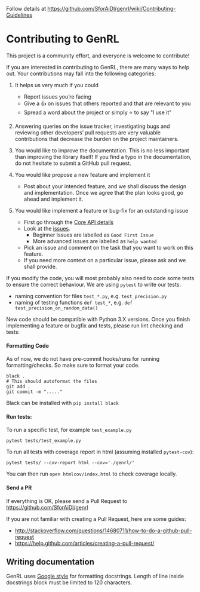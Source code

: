 Follow details at https://github.com/SforAiDl/genrl/wiki/Contributing-Guidelines

# Contributing to GenRL

This project is a community effort, and everyone is welcome to contribute!

If you are interested in contributing to GenRL, there are many ways to help out. Your contributions may fall
into the following categories:

1. It helps us very much if you could 
    - Report issues you’re facing
    - Give a :+1: on issues that others reported and that are relevant to you
    - Spread a word about the project or simply :star: to say "I use it" 

2. Answering queries on the issue tracker, investigating bugs and reviewing other developers’ pull requests are 
very valuable contributions that decrease the burden on the project maintainers.

3. You would like to improve the documentation. This is no less important than improving the library itself! 
If you find a typo in the documentation, do not hesitate to submit a GitHub pull request.

4. You would like propose a new feature and implement it
    * Post about your intended feature, and we shall discuss the design and
    implementation. Once we agree that the plan looks good, go ahead and implement it.

5. You would like implement a feature or bug-fix for an outstanding issue
    * First go through the [Core API details](https://github.com/SforAiDl/genrl/wiki/Core-API-Details)
    * Look at the [issues](https://github.com/SforAiDl/genrl/issues).
      * Beginner Issues are labelled as `Good First Issue`
      * More advanced issues are labelled as `help wanted`
    * Pick an issue and comment on the task that you want to work on this feature.
    * If you need more context on a particular issue, please ask and we shall provide.

If you modify the code, you will most probably also need to code some tests to ensure the correct behaviour. We are using 
`pytest` to write our tests:
  * naming convention for files `test_*.py`, e.g. `test_precision.py`
  * naming of testing functions `def test_*`, e.g. `def test_precision_on_random_data()`

New code should be compatible with Python 3.X versions. Once you finish implementing a feature or bugfix and tests, 
please run lint checking and tests:

#### Formatting Code
As of now, we do not have pre-commit hooks/runs for running formatting/checks. So make sure to format your code.
```
black .
# This should autoformat the files
git add .
git commit -m "....."
```

Black can be installed with `pip install black`

#### Run tests:

To run a specific test, for example `test_example.py`
```
pytest tests/test_example.py
```
To run all tests with coverage report in html (assuming installed `pytest-cov`):
```
pytest tests/ --cov-report html --cov='./genrl/'
```
You can then run `open htmlcov/index.html` to check coverage locally.

#### Send a PR

If everything is OK, please send a Pull Request to https://github.com/SforAiDl/genrl

If you are not familiar with creating a Pull Request, here are some guides:
* http://stackoverflow.com/questions/14680711/how-to-do-a-github-pull-request
* https://help.github.com/articles/creating-a-pull-request/


## Writing documentation

GenRL uses [Google style](http://sphinxcontrib-napoleon.readthedocs.io/en/latest/example_google.html)
for formatting docstrings. Length of line inside docstrings block must be limited to 120 characters.
